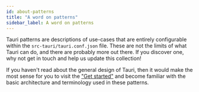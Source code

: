 ```yaml
---
id: about-patterns
title: "A word on patterns"
sidebar_label: A word on patterns
---
```


Tauri patterns are descriptions of use-cases that are entirely configurable within the `src-tauri/tauri.conf.json` file. These are not the limits of what Tauri can do, and there are probably more out there. If you discover one, why not get in touch and help us update this collection!

If you haven't read about the general design of Tauri, then it would make the most sense for you to visit the ["Get started"](/docs/get-started/intro) and become familiar with the basic architecture and terminology used in these patterns. 
